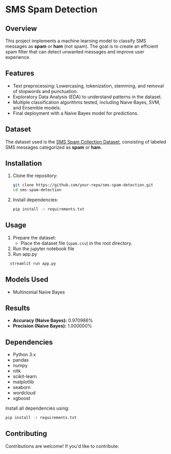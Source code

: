 # SMS Spam Detection

## Overview
This project implements a machine learning model to classify SMS messages as **spam** or **ham** (not spam). The goal is to create an efficient spam filter that can detect unwanted messages and improve user experience.

## Features
- Text preprocessing: Lowercasing, tokenization, stemming, and removal of stopwords and punctuation.
- Exploratory Data Analysis (EDA) to understand patterns in the dataset.
- Multiple classification algorithms tested, including Naive Bayes, SVM, and Ensemble models.
- Final deployment with a Naive Bayes model for predictions.

## Dataset
The dataset used is the [SMS Spam Collection Dataset]([https://archive.ics.uci.edu/ml/datasets/SMS+Spam+Collection](https://www.kaggle.com/datasets/uciml/sms-spam-collection-dataset)), consisting of labeled SMS messages categorized as **spam** or **ham**.

## Installation
1. Clone the repository:
   ```bash
   git clone https://github.com/your-repo/sms-spam-detection.git
   cd sms-spam-detection
   ```

2. Install dependencies:
   ```bash
   pip install -r requirements.txt
   ```

## Usage
1. Prepare the dataset:
   - Place the dataset file (`spam.csv`) in the root directory.
2. Run the jupyter notebook file
3. Run app.py 
 ```bash
   streamlit run app.py
   ```

## Models Used
- Multinomial Naive Bayes

## Results
- **Accuracy (Naive Bayes):** 0.970986%
- **Precision (Naive Bayes):** 1.000000%


## Dependencies
- Python 3.x
- pandas
- numpy
- nltk
- scikit-learn
- matplotlib
- seaborn
- wordcloud
- xgboost

Install all dependencies using:
```bash
pip install -r requirements.txt
```

## Contributing
Contributions are welcome! If you'd like to contribute:
